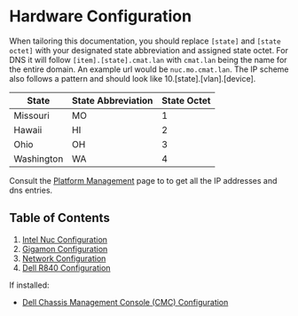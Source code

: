# Hardware Configuration

When tailoring this documentation, you should replace `[state]` and `[state octet]` with your designated state abbreviation and assigned state octet. For DNS it will follow `[item].[state].cmat.lan` with `cmat.lan` being the name for the entire domain. An example url would be `nuc.mo.cmat.lan`. The IP scheme also follows a pattern and should look like 10.[state].[vlan].[device].

| State      |  State Abbreviation   | State Octet |
|------------|-----------------------|-------------|
| Missouri   | MO                    | 1           |
| Hawaii     | HI                    | 2           |
| Ohio       | OH                    | 3           |
| Washington | WA                    | 4           |

Consult the [Platform Management](platform-management.md) page to to get all the IP addresses and dns entries.


## Table of Contents
1. [Intel Nuc Configuration](nuc/README.md)
2. [Gigamon Configuration](gigamon/README.md)
3. [Network Configuration](network/README.md)
4. [Dell R840 Configuration](dell/README.md)

If installed:
 - [Dell Chassis Management Console (CMC) Configuration](network/cmc-configuration.md)
